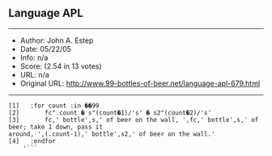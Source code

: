 
## Language APL ##
---
- Author: John A. Estep
- Date: 05/22/05
- Info: n/a
- Score:  (2.54 in 13 votes)
- URL: n/a
- Original URL: http://www.99-bottles-of-beer.net/language-apl-679.html
---

```    ' beer1;count;fc;s;s2
[1]   :for count :in ��99
[2]       fc".count � s"(count�1)/'s' � s2"(count�2)/'s'
[3]       fc,' bottle',s,' of beer on the wall, ',fc,' bottle',s,' of beer; take 1 down, pass it
around, ',(.count-1),' bottle',s2,' of beer on the wall.'
[4]   :endfor
    '```